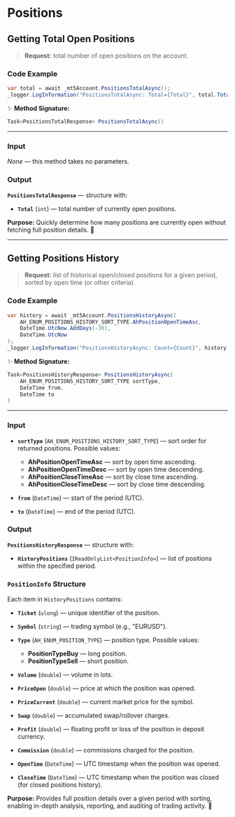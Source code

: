 # Positions

## Getting Total Open Positions

> **Request:** total number of open positions on the account.

### Code Example

```csharp
var total = await _mt5Account.PositionsTotalAsync();
_logger.LogInformation("PositionsTotalAsync: Total={Total}", total.Total);
```

✨ **Method Signature:**

```csharp
Task<PositionsTotalResponse> PositionsTotalAsync()
```

---

### Input

*None* — this method takes no parameters.

### Output

**`PositionsTotalResponse`** — structure with:

* **`Total`** (`int`) — total number of currently open positions.

**Purpose:**
Quickly determine how many positions are currently open without fetching full position details. 🚀

---

## Getting Positions History

> **Request:** list of historical open/closed positions for a given period, sorted by open time (or other criteria).

### Code Example

```csharp
var history = await _mt5Account.PositionsHistoryAsync(
    AH_ENUM_POSITIONS_HISTORY_SORT_TYPE.AhPositionOpenTimeAsc,
    DateTime.UtcNow.AddDays(-30),
    DateTime.UtcNow
);
_logger.LogInformation("PositionsHistoryAsync: Count={Count}", history.HistoryPositions.Count);
```

✨ **Method Signature:**

```csharp
Task<PositionsHistoryResponse> PositionsHistoryAsync(
    AH_ENUM_POSITIONS_HISTORY_SORT_TYPE sortType,
    DateTime from,
    DateTime to
)
```

---

### Input

* **`sortType`** (`AH_ENUM_POSITIONS_HISTORY_SORT_TYPE`) — sort order for returned positions. Possible values:

  * **AhPositionOpenTimeAsc** — sort by open time ascending.
  * **AhPositionOpenTimeDesc** — sort by open time descending.
  * **AhPositionCloseTimeAsc** — sort by close time ascending.
  * **AhPositionCloseTimeDesc** — sort by close time descending.

* **`from`** (`DateTime`) — start of the period (UTC).

* **`to`** (`DateTime`) — end of the period (UTC).

### Output

**`PositionsHistoryResponse`** — structure with:

* **`HistoryPositions`** (`IReadOnlyList<PositionInfo>`) — list of positions within the specified period.

### `PositionInfo` Structure

Each item in `HistoryPositions` contains:

* **`Ticket`** (`ulong`) — unique identifier of the position.
* **`Symbol`** (`string`) — trading symbol (e.g., "EURUSD").
* **`Type`** (`AH_ENUM_POSITION_TYPE`) — position type. Possible values:

  * **PositionTypeBuy** — long position.
  * **PositionTypeSell** — short position.
* **`Volume`** (`double`) — volume in lots.
* **`PriceOpen`** (`double`) — price at which the position was opened.
* **`PriceCurrent`** (`double`) — current market price for the symbol.
* **`Swap`** (`double`) — accumulated swap/rollover charges.
* **`Profit`** (`double`) — floating profit or loss of the position in deposit currency.
* **`Commission`** (`double`) — commissions charged for the position.
* **`OpenTime`** (`DateTime`) — UTC timestamp when the position was opened.
* **`CloseTime`** (`DateTime`) — UTC timestamp when the position was closed (for closed positions history).

**Purpose:**
Provides full position details over a given period with sorting, enabling in-depth analysis, reporting, and auditing of trading activity. 🚀
